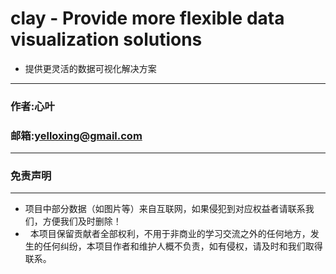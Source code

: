 #  clay - Provide more flexible data visualization solutions

*   提供更灵活的数据可视化解决方案

****
### 作者:心叶
### 邮箱:yelloxing@gmail.com
****

### 免责声明
------
*   项目中部分数据（如图片等）来自互联网，如果侵犯到对应权益者请联系我们，方便我们及时删除！
*   本项目保留贡献者全部权利，不用于非商业的学习交流之外的任何地方，发生的任何纠纷，本项目作者和维护人概不负责，如有侵权，请及时和我们取得联系。
